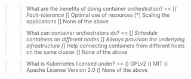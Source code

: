 
>> What are the benefits of doing container orchestration? <<
[*] Fault-tolerance
[*] Optimal use of resources
[*] Scaling the applications
[] None of the above



>> What can container orchestrators do? <<
[*] Schedule containers on different nodes
[] Always provision the underlying infrastructure
[*] Help connecting containers from different hosts on the same cluster
[] None of the above


>> What is Kubernetes licensed under? <<
() GPLv2
() MIT
() Apache License Version 2.0
() None of the above
